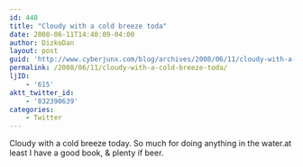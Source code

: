 ```yaml
---
id: 448
title: "Cloudy with a cold breeze toda"
date: 2008-06-11T14:40:09-04:00
author: DizkoDan
layout: post
guid: 'http://www.cyberjunx.com/blog/archives/2008/06/11/cloudy-with-a-cold-breeze-toda/'
permalink: /2008/06/11/cloudy-with-a-cold-breeze-toda/
ljID:
    - '615'
aktt_twitter_id:
    - '832390639'
categories:
    - Twitter
---
```


Cloudy with a cold breeze today. So much for doing anything in the water.at least I have a good book, &amp; plenty if beer.